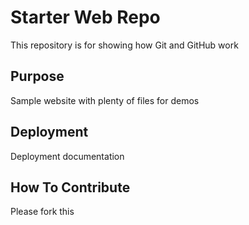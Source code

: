 # Starter Web Repo

This repository is for showing how Git and GitHub work

## Purpose

Sample website with plenty of files for demos

## Deployment

Deployment documentation

## How To Contribute

Please fork this